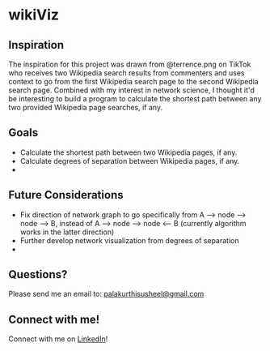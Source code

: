 # wikiViz

##  Inspiration 
The inspiration for this project was drawn from @terrence.png on TikTok who receives two Wikipedia search results from commenters and uses context to go from the first Wikipedia search page to the second Wikipedia search page. Combined with my interest in network science, I thought it'd be interesting to build a program to calculate the shortest path between any two provided Wikipedia page searches, if any. 

##  Goals
- Calculate the shortest path between two Wikipedia pages, if any. 
- Calculate degrees of separation between Wikipedia pages, if any. 
- 

##  Future Considerations
- Fix direction of network graph to go specifically from A --> node --> node --> B, instead of A --> node --> node <-- B (currently algorithm works in the latter direction)
- Further develop network visualization from degrees of separation
- 

##  Questions?
Please send me an email to: palakurthisusheel@gmail.com

##  Connect with me!
Connect with me on [LinkedIn](https://www.linkedin.com/in/psusheel/)!
